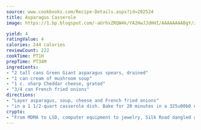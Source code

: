```yaml
---
source: www.cookbooks.com/Recipe-Details.aspx?id=202524
title: Asparagus Casserole
image: https://1.bp.blogspot.com/-aUrhxZRQW4k/YA2HwJJdHHI/AAAAAAAABgY/z2R8OXCxqDoBQtRn-q-fHG8g9_G4G1HBwCLcBGAsYHQ/s320/13.png

yield: 4
ratingValue: 4
calories: 244 calories
reviewCount: 222
cookTime: PT1H
prepTime: PT34M
ingredients:
- "2 tall cans Green Giant asparagus spears, drained"
- "1 can cream of mushroom soup"
- "1 c. sharp Cheddar cheese, grated"
- "3/4 can French fried onions"
directions:
- "Layer asparagus, soup, cheese and French fried onions"
- "in a 1 1/2-quart casserole dish. Bake for 20 minutes in a 325u00b0 oven."
crypto:
- "From MDMA to LSD, computer equipment to jewelry, Silk Road dangled a menu listing all the greatest things Bitcoin can buy."
---
```

